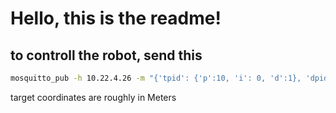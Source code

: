 # Hello, this is the readme!

## to controll the robot, send this

```sh
mosquitto_pub -h 10.22.4.26 -m "{'tpid': {'p':10, 'i': 0, 'd':1}, 'dpid': {'p': 20000, 'i': 0, 'd': 0}, 'target':{'x':0, 'y':1}}" -t tankCommandTopic
```
target coordinates are roughly in Meters
